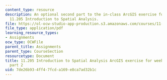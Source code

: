 ```yaml
---
content_type: resource
description: An optional second part to the in-class ArcGIS exercise for week 2 in
  11.205 Introduction to Spatial Analysis.
file: https://ol-ocw-studio-app-production.s3.amazonaws.com/courses/11-205-introduction-to-spatial-analysis-fall-2019/7de26b934ff47fcda169e8ca7ad32b1c_11.205f19_week_2_arc_part2.pdf
file_type: application/pdf
learning_resource_types:
- Assignments
ocw_type: OCWFile
parent_title: Assignments
parent_type: CourseSection
resourcetype: Document
title: 11.205 Introduction to Spatial Analysis ArcGIS exercise for week 2 - optional
  part 2
uid: 7de26b93-4ff4-7fcd-a169-e8ca7ad32b1c
---
```

